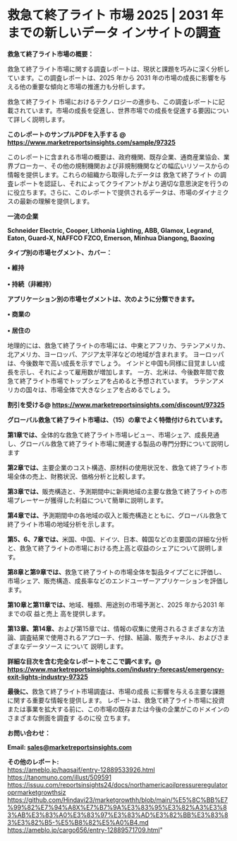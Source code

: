 # 救急て終了ライト 市場 2025 | 2031 年までの新しいデータ インサイトの調査

<strong><b>救急て終了ライト市場の概要：</b></strong>

救急て終了ライト市場に関する調査レポートは、現状と課題を巧みに深く分析しています。この調査レポートは、2025 年から 2031 年の市場の成長に影響を与える他の重要な傾向と市場の推進力も分析します。

救急て終了ライト 市場におけるテクノロジーの進歩も、この調査レポートに記載されています。市場の成長を促進し、世界市場での成長を促進する要因について詳しく説明します。

<strong>このレポートのサンプルPDFを入手する @ <a href=https://www.marketreportsinsights.com/sample/97325>https://www.marketreportsinsights.com/sample/97325</a></strong>

このレポートに含まれる市場の概要は、政府機関、既存企業、通商産業協会、業界ブローカー、その他の規制機関および非規制機関などの幅広いリソースからの情報を提供します。これらの組織から取得したデータは 救急て終了ライト の調査レポートを認証し、それによってクライアントがより適切な意思決定を行うのに役立ちます。さらに、このレポートで提供されるデータは、市場のダイナミクスの最新の理解を提供します。

<strong>一流の企業</strong>

<strong><b>Schneider Electric, Cooper, Lithonia Lighting, ABB, Glamox, Legrand, Eaton, Guard-X, NAFFCO FZCO, Emerson, Minhua Diangong, Baoxing</b></strong>

<strong><b>タイプ別の市場セグメント、カバー：</b></strong>

<strong>• 維持<br><br>• 持続（非維持）</strong>

<strong><b>アプリケーション別の市場セグメントは、次のように分類できます。</b></strong>

<strong>• 商業の<br><br>• 居住の</strong>

 地理的には、救急て終了ライトの市場には、中東とアフリカ、ラテンアメリカ、北アメリカ、ヨーロッパ、アジア太平洋などの地域が含まれます。 ヨーロッパは、今後数年で高い成長を示すでしょう。 インドと中国も同様に目覚ましい成長を示し、それによって雇用数が増加します。 一方、北米は、今後数年間で救急て終了ライト市場でトップシェアを占めると予想されています。 ラテンアメリカの国々は、市場全体で大きなシェアを占めるでしょう。

<strong>割引を受ける@ <a href=https://www.marketreportsinsights.com/discount/97325>https://www.marketreportsinsights.com/discount/97325</a></strong>

<strong><b>グローバル救急て終了ライト市場は、（15）の章でよく特徴付けられています。</b></strong>

<strong><b>第</b></strong><strong><b>1章では、</b></strong>全体的な救急て終了ライト市場レビュー、市場シェア、成長見通し、グローバル救急て終了ライト市場に関連する製品の専門分野について説明します

<strong><b>第2章では、</b></strong>主要企業のコスト構造、原材料の使用状況を、救急て終了ライト市場全体の売上、財務状況、価格分析と比較します。

<strong><b>第3章では、</b></strong>販売構造と、予測期間中に新興地域の主要な救急て終了ライトの市場プレーヤーが獲得した利益について簡単に説明します。

<strong><b>第4章では、</b></strong>予測期間中の各地域の収入と販売構造とともに、グローバル救急て終了ライト市場の地域分析を示します。

<strong><b>第5、6、7章では、</b></strong>米国、中国、ドイツ、日本、韓国などの主要国の詳細な分析と、救急て終了ライトの市場における売上高と収益のシェアについて説明します。

<strong><b>第8章と第9章では、</b></strong>救急て終了ライトの市場全体を製品タイプごとに評価し、市場シェア、販売構造、成長率などのエンドユーザーアプリケーションを評価します。

<strong><b>第10章と第11章では、</b></strong>地域、種類、用途別の市場予測と、2025 年から2031 年までの収 益と売上 高を提供します。

<strong><b>第13章、第14章、</b></strong>および第15章では、情報の収集に使用されるさまざまな方法論、調査結果で使用されるアプローチ、付録、結論、販売チャネル、およびさまざまなデータソース について 説明します。

<strong>詳細な目次を含む完全なレポートをここで調べます。@ <a href=https://www.marketreportsinsights.com/industry-forecast/emergency-exit-lights-industry-97325>https://www.marketreportsinsights.com/industry-forecast/emergency-exit-lights-industry-97325</a></strong>

<strong><b>最後に、</b></strong>救急て終了ライト市場調査は、市場の成長 に影響を</a>与える主要な課題に関する重要な情報を提供します。 レポートは、救急て終了ライト市場に投資または事業を拡大する前に、この市場の既存または今後の企業がこのドメインのさまざまな側面を調査す るのに役 立ちます。

<strong><b>お問い合わせ：</b></strong>

<strong>Email: </strong><a href=mailto:sales@marketreportsinsights.com><strong>sales@marketreportsinsights.com</strong></a>

<strong>その他のレポート:</strong>
<br>
<a href=https://ameblo.jp/haqsaif/entry-12889533926.html>https://ameblo.jp/haqsaif/entry-12889533926.html</a>
<br>
<a href=https://tanomuno.com/illust/509591>https://tanomuno.com/illust/509591</a>
<br>
<a href=https://issuu.com/reportsinsights24/docs/northamericaoilpressureregulatoroprmarketgrowthsiz>https://issuu.com/reportsinsights24/docs/northamericaoilpressureregulatoroprmarketgrowthsiz</a>
<br>
<a href=https://github.com/Hindavi23/marketgrowthh/blob/main/%E5%8C%BB%E7%99%82%E7%94%A8X%E7%B7%9A%E3%83%95%E3%82%A3%E3%83%AB%E3%83%A0%E3%83%97%E3%83%AD%E3%82%BB%E3%83%83%E3%82%B5-%E5%B8%82%E5%A0%B4.md>https://github.com/Hindavi23/marketgrowthh/blob/main/%E5%8C%BB%E7%99%82%E7%94%A8X%E7%B7%9A%E3%83%95%E3%82%A3%E3%83%AB%E3%83%A0%E3%83%97%E3%83%AD%E3%82%BB%E3%83%83%E3%82%B5-%E5%B8%82%E5%A0%B4.md</a>
<br>
<a href=https://ameblo.jp/cargo656/entry-12889571709.html>https://ameblo.jp/cargo656/entry-12889571709.html</a>"
